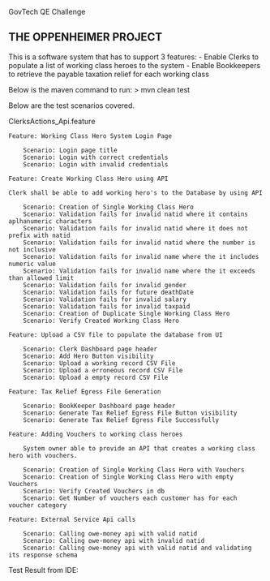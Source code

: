 GovTech QE Challenge

THE OPPENHEIMER PROJECT
-----------------------

This is a software system that has to support 3 features:
	- Enable Clerks to populate a list of working class heroes to the system
	- Enable Bookkeepers to retrieve the payable taxation relief for each working class

Below is the maven command to run:
	> mvn clean test

Below are the test scenarios covered.

ClerksActions_Api.feature

	Feature: Working Class Hero System Login Page
	
		Scenario: Login page title
		Scenario: Login with correct credentials
		Scenario: Login with invalid credentials
	
	Feature: Create Working Class Hero using API

	Clerk shall be able to add working hero's to the Database by using API
		
		Scenario: Creation of Single Working Class Hero
		Scenario: Validation fails for invalid natid where it contains aplhanumeric characters
		Scenario: Validation fails for invalid natid where it does not prefix with natid
		Scenario: Validation fails for invalid natid where the number is not inclusive
		Scenario: Validation fails for invalid name where the it includes numeric value
		Scenario: Validation fails for invalid name where the it exceeds than allowed limit
		Scenario: Validation fails for invalid gender
		Scenario: Validation fails for future deathDate
		Scenario: Validation fails for invalid salary
		Scenario: Validation fails for invalid taxpaid
		Scenario: Creation of Duplicate Single Working Class Hero
		Scenario: Verify Created Working Class Hero
	
	Feature: Upload a CSV file to populate the database from UI
	
		Scenario: Clerk Dashboard page header
		Scenario: Add Hero Button visibility
		Scenario: Upload a working record CSV File
		Scenario: Upload a erroneous record CSV File
		Scenario: Upload a empty record CSV File
		
	Feature: Tax Relief Egress File Generation
	
		Scenario: BookKeeper Dashboard page header
		Scenario: Generate Tax Relief Egress File Button visibility
		Scenario: Generate Tax Relief Egress File Successfully
		
	Feature: Adding Vouchers to working class heroes
	
		System owner able to provide an API that creates a working class hero with vouchers.
		
		Scenario: Creation of Single Working Class Hero with Vouchers
		Scenario: Creation of Single Working Class Hero with empty Vouchers
		Scenario: Verify Created Vouchers in db
		Scenario: Get Number of vouchers each customer has for each voucher category
		
	Feature: External Service Api calls
	
		Scenario: Calling owe-money api with valid natid
		Scenario: Calling owe-money api with invalid natid
		Scenario: Calling owe-money api with valid natid and validating its response schema	
		
Test Result from IDE:		

